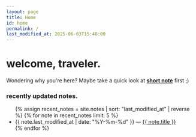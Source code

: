 ```yaml
---
layout: page
title: Home
id: home
permalink: /
last_modified_at: 2025-06-03T15:48:00
---
```


# welcome, traveler.

Wondering why you're here? Maybe take a quick look at <span style="font-weight: bold">[short note](/av-archive/short-note)</span> first ;)

### recently updated notes.

<ul>
  {% assign recent_notes = site.notes | sort: "last_modified_at" | reverse %}
{% for note in recent_notes limit: 5 %}
  <li>
    {{ note.last_modified_at | date: "%Y-%m-%d" }} — 
    <a class="internal-link" href="{{ site.baseurl }}{{ note.url }}">{{ note.title }}</a>
  </li>
{% endfor %}
</ul>

<style>
  .wrapper {
    max-width: 46em;
  }
</style>
